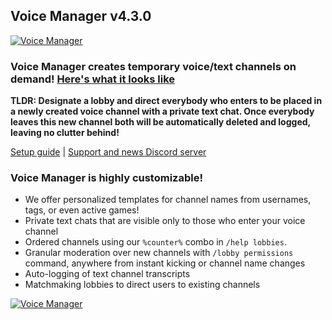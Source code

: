 ## Voice Manager v4.3.0

<a href="https://top.gg/bot/601347755046076427">
    <img src="https://top.gg/api/widget/status/601347755046076427.svg" alt="Voice Manager" />
</a>

### Voice Manager creates temporary voice/text channels on demand! [Here's what it looks like](https://i.imgur.com/xNKVC2B.mp4)

**TLDR: Designate a lobby and direct everybody who enters to be placed in a newly created voice channel with a private text chat. Once everybody leaves this new channel both will be automatically deleted and logged, leaving no clutter behind!**

[Setup guide](https://github.com/BestMordaEver/Voice-Manager/wiki/Setup-Guide) | [Support and news Discord server](https://discord.gg/tqj6jvT)


### Voice Manager is highly customizable!
- We offer personalized templates for channel names from usernames, tags, or even active games!
- Private text chats that are visible only to those who enter your voice channel
- Ordered channels using our `%counter%` combo in `/help lobbies`.
- Granular moderation over new channels with `/lobby permissions` command, anywhere from instant kicking or channel name changes
- Auto-logging of text channel transcripts
- Matchmaking lobbies to direct users to existing channels

<a href="https://top.gg/bot/601347755046076427">
    <img src="https://top.gg/api/widget/601347755046076427.svg" alt="Voice Manager" />
</a>
